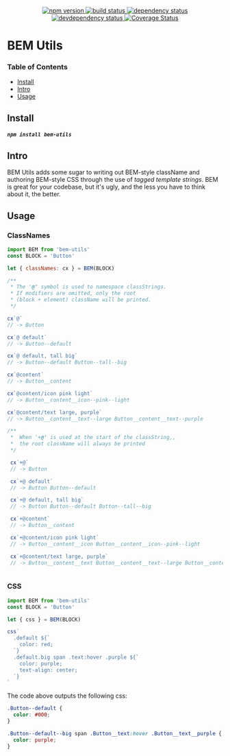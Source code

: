 <p align="center">
  <a href="http://badge.fury.io/js/bem-utils">
    <img alt="npm version" src="https://badge.fury.io/js/bem-utils.svg" />
  </a>
  <a href="https://travis-ci.org/jozanza/bem-utils">
    <img alt="build status" src="https://travis-ci.org/jozanza/bem-utils.svg" />
  </a>
  <a href="https://david-dm.org/jozanza/bem-utils">
    <img alt="dependency status" src="https://david-dm.org/jozanza/bem-utils.svg" />
  </a>
  <a href="https://david-dm.org/jozanza/bem-utils#info=devDependencies">
    <img alt="devdependency status" src="https://david-dm.org/jozanza/bem-utils/dev-status.svg" />
  </a>
  <a href='https://coveralls.io/github/jozanza/bem-utils?branch=master'>
    <img src='https://coveralls.io/repos/jozanza/bem-utils/badge.svg?branch=master&service=github' alt='Coverage Status' />
  </a>
</p>

# BEM Utils

### Table of Contents

- [Install](#install)
- [Intro](#intro)
- [Usage](#usage)

Install
-------

##### `npm install bem-utils`

Intro
-----

BEM Utils adds some sugar to writing out BEM-style className and authoring
BEM-style CSS through the use of *tagged template strings*. BEM is great for
your codebase, but it's ugly, and the less you have to think about it, the
better.

Usage
-----

### ClassNames

```js
import BEM from 'bem-utils'
const BLOCK = 'Button'

let { classNames: cx } = BEM(BLOCK)

/**
 * The '@' symbol is used to namespace classStrings.
 * If modifiers are omitted, only the root
 * (block + element) className will be printed.
 */

cx`@`
// -> Button

cx`@ default`
// -> Button--default

cx`@ default, tall big`
// -> Button--default Button--tall--big

cx`@content`
// -> Button__content

cx`@content/icon pink light`
// -> Button__content__icon--pink--light

cx`@content/text large, purple`
// -> Button__content__text--large Button__content__text--purple

/**
 *  When '+@' is used at the start of the classString,,
 *  the root className will always be printed
 */

 cx`+@`
 // -> Button

 cx`+@ default`
 // -> Button Button--default

 cx`+@ default, tall big`
 // -> Button Button--default Button--tall--big

 cx`+@content`
 // -> Button__content

 cx`+@content/icon pink light`
 // -> Button__content__icon Button__content__icon--pink--light

 cx`+@content/text large, purple`
 // -> Button__content__text Button__content__text--large Button__content__text--purple



```

### CSS

```js
import BEM from 'bem-utils'
const BLOCK = 'Button'

let { css } = BEM(BLOCK)

css`
  .default ${`
    color: red;
  `}
  .default.big span .text:hover .purple ${`
    color: purple;
    text-align: center;
  `}
`
```

The code above outputs the following css:

```css
.Button--default {
  color: #000;
}

.Button--default--big span .Button__text:hover .Button__text__purple {
  color: purple;
}
```
